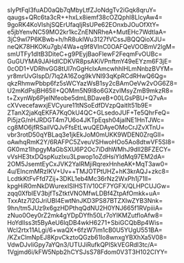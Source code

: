 sIyPtFqI3fuAD0aQb7qMbyLtfZJoNdgTv2iGqk8qruY=
qaugs+QRc6ta3cR++hxLx8iemf38cOZQphl8LlcyAw4=
9goRK4KoVIshjSQErUfaqIjRsUPe62EOnxbJOuOfXtY=
e5jbYenvNC59MO2kr1kcZnENNRheA+MutEHc7WdtlaA=
3jC9wl7P6KBwb+h/hR8uklWu3127fVCssJBQQQioXJU=
neQK78HKOKu7gb/4Wa+q9f8VInC0OAFQeVOOBmV2lgM=
smUTFy1dltB3DiteC+g9PEyjBaoFlewF2FeqmFvOUBc=
GuGUYMA9JAHdlCDKVR8psAKiVPnftmY49eEYzm6F3jE=
0cOD1+VDRhvGG8tUl7nGgHcIxAmcwhhIHLmNnbzBVYM=
yr8mrUvGIspD/7lq2A16Zog9kVNl93qKpRCdRHwQ6Qg=
qkzRhmwPbbp6fz5sWCYazWsB1sy2cBAmOeVw2vOG6Z8=
U2mKdPsjBH65II+QOMm5N9l8o6GXzvIMsyZmB9mkzR8=
t+ZxynWp6PjeINfeobe5dmLBDaveB+00LGsPBU+Q7vA=
cXVvecefawxjEVCyure11tNSoEdfDVzpQaitIt51b9E=
ZTanX2jaKqEKFA7KqOkU4QC+GLsedoJUF+Te5QhrFeQ=
Pi5jzG/nHJRDGT4m7U6o4JKTpEqsh04jalNE1HnTJWc=
cg8MO6jfRSailVQJvFfsEtLwuQEDAyeOMoCrJZvXTnU=
vbr3rotD50qYBLaq3e1jkEkJoM0mUKK9WDEN0ZrqGlI=
oAwhqRmK2Y/6RAFPC5ZveuVSHwoHOo5Ao8dtwVF5SI8=
GK0mz1IhpgyMaGbSXU6P2Oc7iDdhWMhJ9dIl2BFZECY=
vVsHE3txDQspKuzIxu3Lpwop1oZdHsiYIdMq97EM2dA=
2OM5JsemtEyCxJVK2YalRMjiRqrexHnheAK+MqT3aw0=
4u/EIncmMRzIKV+Uv++TMJOTPtUHZ+hK3krAQJ+zkc8=
LcdtkKtFvFfd7Zij+3DKL1eb4Mc36rNz2WxPh1j71lI=
kpgHiR0mNkDWurexISlHSTiV10CF7YGFX/QLHPCUJGw=
zqq0XfbIEV3bjfTsZtktVNOMfwLDBf4ZtpAfOmkk+uA=
TxxAtz7l2GJriUBI4EwtNnJKD3PS87BTZXIwZYB3Nnk=
9hn/tm5JUz9x6gzHDPthqQdNU2H0YNJ665f1RVpiiiA=
zNuo0Oey0rZ2mk4gYDpDYfh50Lr7oYIKMZutfloAfw8=
HoYdllss3t5ByAeU6lqDB4wkH6271+SbiGCQbBp4Wis=
Wcl2rtx11ALgi/6+waQX+6fzW7im1cB0U5YUgU551BA=
/KZxClmNpEJ8KpvCkztoQGzb61Io8wnxgYBXhXa5V08=
VdwDJvliGpy7aYQn3/UTUJiRufkQPISkVEGRdl3tc/A=
1Vgjmd6i/kFW5Npb2hCYSJsS78Fdom0V3T3H102CIYY=
